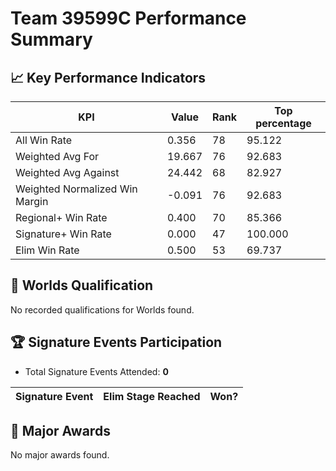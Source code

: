 # Team 39599C Performance Summary

## 📈 Key Performance Indicators
| KPI | Value | Rank | Top percentage |
| --- | ----- | ---- | ----- |
| All Win Rate | 0.356 | 78 | 95.122 |
| Weighted Avg For | 19.667 | 76 | 92.683 |
| Weighted Avg Against | 24.442 | 68 | 82.927 |
| Weighted Normalized Win Margin | -0.091 | 76 | 92.683 |
| Regional+ Win Rate | 0.400 | 70 | 85.366 |
| Signature+ Win Rate | 0.000 | 47 | 100.000 |
| Elim Win Rate | 0.500 | 53 | 69.737 |


## 🎯 Worlds Qualification
No recorded qualifications for Worlds found.

## 🏆 Signature Events Participation
- Total Signature Events Attended: **0**

| Signature Event | Elim Stage Reached | Won? |
|:----------------|:-------------------|:----|


## 🥇 Major Awards
No major awards found.
